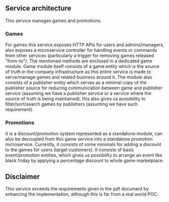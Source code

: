 Service architecture
---
This service manages games and promotions

### Games
For games this service exposes HTTP APIs for users and admins/managers, also exposes a microservice controller for handling events or commands from other services (particularly a trigger for removing games released "from-to"). The mentioned methods are enclosed in a dedicated game module.
Game module itself consists of a game entity which is the source of truth in the company infrastructure as this entire service is made to serve/manage games and related business around it. The module also consists of a publisher entity which serves as a minimal copy of the publisher source for reducing communication between game and publisher service (assuming we have a publisher service or a service where the source of truth is being maintained), this also gives us possibility to filter/sort/search games by publishers (assuming we have such requirement).

### Promotions
It is a discount/promotion system represented as a standalone module, can also be decoupled from this game service into a standalone promotion microservice. Currently, it consists of some minimals for adding a discount to the games for users (target customers). It consists of basic event/promotion entities, which gives us possibility to arrange an event like black friday by applying a percentage discount to whole game marketplace.

Disclaimer
---
This service exceeds the requirements given in the pdf document by enhancing the implementation, although this is far from a real world POC.
